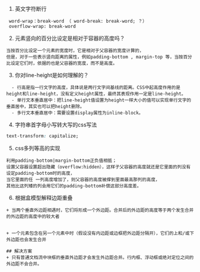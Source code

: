 1. 英文字符断行
```
 word-wrap：break-word （ word-break: break-word; ？）
 overflow-wrap: break-word

```

2. 元素竖向的百分比设定是相对于容器的高度吗？
```
当按百分比设定一个元素的宽度时，它是相对于父容器的宽度计算的，  
但是，对于一些表示竖向距离的属性，例如padding-bottom , margin-top 等，当按百分比设定它们时，依据的也是父容器的宽度，而不是高度。
```

3. 你对line-height是如何理解的？
```
  - 行高是指一行文字的高度，具体说是两行文字间基线的距离。CSS中起高度作用的是height和line-height，没有定义height属性，最终其表现作用一定是line-height。
  - 单行文本垂直居中：把line-height值设置为height一样大小的值可以实现单行文字的垂直居中，其实也可以把height删除。
  - 多行文本垂直居中：需要设置display属性为inline-block。  
```
4. 字符串首字母小写转大写的css写法
```css
text-transform: capitalize;
```
5. css多列等高的实现
```
利用padding-bottom|margin-bottom正负值相抵；  
设置父容器设置超出隐藏（overflow:hidden），这样子父容器的高度就还是它里面的列没有设定padding-bottom时的高度，  
当它里面的任 一列高度增加了，则父容器的高度被撑到里面最高那列的高度，  
其他比这列矮的列会用它们的padding-bottom补偿这部分高度差。

```
6. 根据盒模型解释边距重叠
```
+ 当两个垂直外边距相遇时，它们将形成一个外边距。合并后的外边距的高度等于两个发生合并的外边距的高度中的较大者


+ 一个元素包含在另一个元素中时（假设没有内边距或边框把外边距分隔开），它们的上和/或下外边距也会发生合并

## 解决方案
+ 只有普通文档流中块框的垂直外边距才会发生外边距合并。行内框、浮动框或绝对定位之间的外边距不会合并。

```


